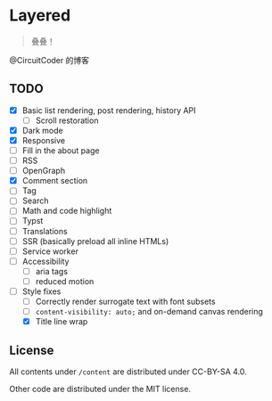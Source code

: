 # Layered

> 叠叠！

@CircuitCoder 的博客

## TODO

- [x] Basic list rendering, post rendering, history API
  - [ ] Scroll restoration
- [x] Dark mode
- [x] Responsive
- [ ] Fill in the about page
- [ ] RSS
- [ ] OpenGraph
- [x] Comment section
- [ ] Tag
- [ ] Search
- [ ] Math and code highlight
- [ ] Typst
- [ ] Translations
- [ ] SSR (basically preload all inline HTMLs)
- [ ] Service worker
- [ ] Accessibility
  - [ ] aria tags
  - [ ] reduced motion
- [ ] Style fixes
  - [ ] Correctly render surrogate text with font subsets
  - [ ] `content-visibility: auto;` and on-demand canvas rendering
  - [x] Title line wrap

## License

All contents under `/content` are distributed under CC-BY-SA 4.0.

Other code are distributed under the MIT license.